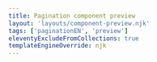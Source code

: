 ```yaml
---
title: Pagination component preview
layout: 'layouts/component-preview.njk'
tags: ['paginationEN', 'preview']
eleventyExcludeFromCollections: true
templateEngineOverride: njk
---
```


<gcds-pagination label="Simple pagination example" display="simple" previous-href="#" next-href="#" previous-label="Title of page" next-label="3 of 3">
</gcds-pagination>

<gcds-pagination label="List pagination example" display="list" total-pages="15" current-page="9">
</gcds-pagination>
